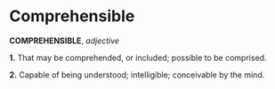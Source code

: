 # Comprehensible

**COMPREHENSIBLE**, _adjective_

**1.** That may be comprehended, or included; possible to be comprised.

**2.** Capable of being understood; intelligible; conceivable by the mind.